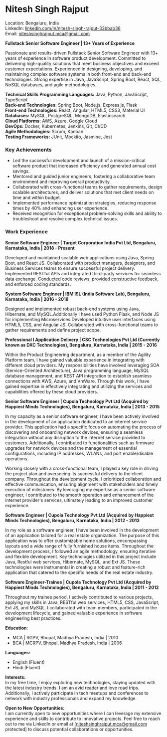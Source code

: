 
# Nitesh Singh Rajput
  Location: Bengaluru, India <br/>
  LinkedIn: [linkedin.com/in/nitesh-singh-rajput-33bbab36](https://www.linkedin.com/in/nitesh-singh-rajput-33bbab36/)<br/>
  Email: niteshsinghrajput.mca@gmail.com
  

**Fullstack Senior Software Engineer | 13+ Years of Experience**
<p>Passionate and results-driven Fullstack Senior Software Engineer with 13+ years of experience in software product development. Committed to 
delivering high-quality solutions that meet business objectives and exceed customer expectations. Experienced in designing, developing, and 
maintaining complex software systems in both front-end and back-end technologies. Strong expertise in Java, JavaScript, Spring Boot, React, 
SQL, NoSQL databases, and agile methodologies.</p>

**Technical Skills**
**Programming Languages:** Java, Python, JavaScript, TypeScript <br/>
**Back-end Technologies:** Spring Boot, Node.js, Express.js, Flask <br/>
**Front-end Technologies:** React, Angular, HTML5, CSS3, Material UI <br/>
**Databases:** MySQL, PostgreSQL, MongoDB, Elasticsearch <br/>
**Cloud Platforms:** AWS, Azure, Google Cloud <br/>
**DevOps:** Docker, Kubernetes, Jenkins, Git, CI/CD <br/>
**Agile Methodologies:** Scrum, Kanban <br/>
**Testing Frameworks:** JUnit, Mockito, Jasmine, Jest

### Key Achievements
- Led the successful development and launch of a mission-critical software product that increased efficiency and generated annual cost savings.
- Mentored and guided junior engineers, fostering a collaborative team environment and improving overall productivity.
- Collaborated with cross-functional teams to gather requirements, design scalable architectures, and deliver solutions that met client needs on time and within budget.
- Implemented performance optimization strategies, reducing response times by 40% and enhancing user experience.
- Received recognition for exceptional problem-solving skills and ability to troubleshoot and resolve complex technical issues.

### Work Experience
**Senior Software Engineer | Target Corporation India Pvt Ltd, Bengaluru, Karnataka, India | 2018 - Present**

Developed and maintained scalable web applications using Java, Spring Boot, and React JS.
Collaborated with product managers, designers, and Business Services teams to ensure successful project delivery.
Implemented RESTful APIs and integrated third-party services for seamless data exchange.
Conducted code reviews, provided constructive feedback, and enforced coding standards.

**System Software Engineer | IBM ISL (India Software Lab), Bengaluru, Karnataka, India | 2016 - 2018**

Designed and implemented robust back-end systems using Java, Hibernate, and MySQL.Additionally I have used Python Flask, and Node JS 
for implementing Microservices.Developed intuitive user interfaces using HTML5, CSS, and Angular JS.
Collaborated with cross-functional teams to gather requirements and define project scope.

**Professional I Application Delivery | CSC Technologies Pvt Ltd (Currently known as DXC Technologies), Bengaluru, Karnataka, India | 2015 - 2016**

Within the Product Engineering department, as a member of the Agility Platform team, I have gained valuable experience in integrating 
with different cloud providers. My responsibilities have involved leveraging SOA (Service-Oriented Architecture), Java programming language, 
MySQL database management, and REST API integration to establish seamless connections with AWS, Azure, and VmWare. Through this work, 
I have gained expertise in effectively integrating and utilizing the services and capabilities offered by these cloud providers.

**Senior Software Engineer | Cupola Technology Pvt Ltd (Acquired by Happiest Minds Technologies), Bengaluru, Karnataka, India | 2013 - 2015**

In my capacity as a senior software engineer, I have been actively involved in the development of an application dedicated to an internet 
service provider. This application had a specific focus on automating the process of discovering and onboarding network devices, ensuring a 
seamless integration without any disruption to the internet service provided to customers. Additionally, I contributed to functionalities
such as firmware upgrades for network devices and the management of essential configurations, including IP addresses, WLANs, and port 
enable/disable operations.

Working closely with a cross-functional team, I played a key role in driving the project plan and overseeing its successful delivery to the client company. Throughout the development cycle, I prioritized collaboration and effective communication, ensuring alignment with stakeholders and timely execution of milestones. By leveraging my expertise as a senior software engineer, I contributed to the smooth operation and enhancement of the internet provider's services, ultimately leading to an improved customer experience.

**Software Engineer | Cupola Technology Pvt Ltd (Acquired by Happiest Minds Technologies), Bengaluru, Karnataka, India | 2012 - 2013**

In my role as a software engineer, I have been involved in the development of an application tailored for a real estate organization. 
The purpose of this application was to offer customizable home solutions, encompassing layouts and a wide range of fully furnished house 
items. Throughout the development process, I followed an agile methodology, ensuring iterative and flexible development. Key technologies 
utilized in this project include Java, Restful web services, Hibernate, MySQL, and Ext JS. These technologies were instrumental in 
creating a robust and feature-rich application that catered to the specific needs of the real estate industry. 

**Software Engineer-Trainee | Cupola Technology Pvt Ltd (Acquired by Happiest Minds Technologies), Bengaluru, Karnataka, India | 2011 - 2012**

Throughout my trainee period, I actively contributed to various projects, applying my skills in Java, RESTful web services, HTML5, CSS, JavaScript, Ext JS, and MySQL. 
I collaborated with team members, participated in the development lifecycle, and gained valuable experience in software engineering best 
practices.


**Education**:<br/>
- MCA | RGPV, Bhopal, Madhya Pradesh, India | 2010
- BCA | MCRPV, Bhopal, Madhya Pradesh, India | 2006

**Languages:** <br/>
- English (Fluent)
- Hindi (Fluent)

**Interests:** <br/>
In my free time, I enjoy exploring new technologies, staying updated with the latest industry trends. I am an avid reader and love road 
trips. Additionally, I actively participate in tech meetups and conferences to network with industry professionals and expand my knowledge.

**Open to New Opportunities:** <br/>
I am currently open to new opportunities where I can leverage my extensive experience and skills to contribute to innovative projects. 
Feel free to reach out to me via LinkedIn or email at [niteshsinghrajput.mca@gmail.com protected] to discuss potential collaborations or 
opportunities.

<!--
**niteshsinghrajput/niteshsinghrajput** is a ✨ _special_ ✨ repository because its `README.md` (this file) appears on your GitHub profile.

Here are some ideas to get you started:

- 🔭 I’m currently working on ...
- 🌱 I’m currently learning ...
- 👯 I’m looking to collaborate on ...
- 🤔 I’m looking for help with ...
- 💬 Ask me about ...
- 📫 How to reach me: ...
- 😄 Pronouns: ...
- ⚡ Fun fact: ...
-->
